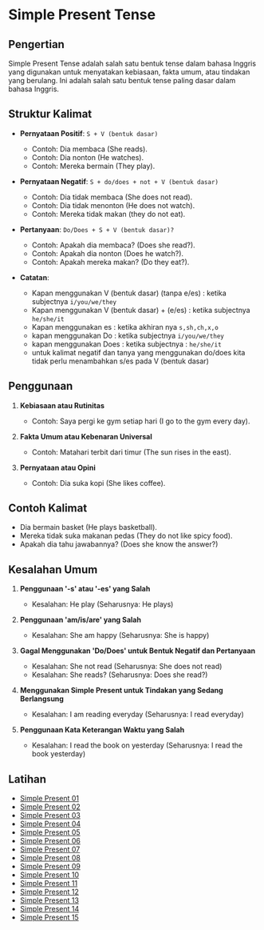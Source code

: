 # Simple Present Tense

## Pengertian

Simple Present Tense adalah salah satu bentuk tense dalam bahasa Inggris yang digunakan untuk menyatakan kebiasaan, fakta umum, atau tindakan yang berulang. Ini adalah salah satu bentuk tense paling dasar dalam bahasa Inggris.

## Struktur Kalimat

- **Pernyataan Positif**: `S + V (bentuk dasar)`
  - Contoh: Dia membaca (She reads).
  - Contoh: Dia nonton (He watches).
  - Contoh: Mereka bermain (They play).

- **Pernyataan Negatif**: `S + do/does + not + V (bentuk dasar)`
  - Contoh: Dia tidak membaca (She does not read).
  - Contoh: Dia tidak menonton (He does not watch).
  - Contoh: Mereka tidak makan (they do not eat).

- **Pertanyaan**: `Do/Does + S + V (bentuk dasar)?`
  - Contoh: Apakah dia membaca? (Does she read?).
  - Contoh: Apakah dia nonton (Does he watch?).
  - Contoh: Apakah mereka makan? (Do they eat?).

- **Catatan**:
  - Kapan menggunakan V (bentuk dasar) (tanpa e/es) : ketika subjectnya `i/you/we/they`
  - Kapan menggunakan V (bentuk dasar) + (e/es) : ketika subjectnya `he/she/it`
  - Kapan menggunakan es : ketika akhiran nya `s,sh,ch,x,o`
  - kapan menggunakan Do : ketika subjectnya `i/you/we/they`
  - kapan menggunakan Does : ketika subjectnya :  `he/she/it`
  - untuk kalimat negatif dan tanya yang menggunakan do/does kita tidak perlu menambahkan s/es pada V (bentuk dasar)

## Penggunaan

1. **Kebiasaan atau Rutinitas**
   - Contoh: Saya pergi ke gym setiap hari (I go to the gym every day).

2. **Fakta Umum atau Kebenaran Universal**
   - Contoh: Matahari terbit dari timur (The sun rises in the east).

3. **Pernyataan atau Opini**
   - Contoh: Dia suka kopi (She likes coffee).

## Contoh Kalimat

- Dia bermain basket (He plays basketball).
- Mereka tidak suka makanan pedas (They do not like spicy food).
- Apakah dia tahu jawabannya? (Does she know the answer?)

## Kesalahan Umum

1. **Penggunaan '-s' atau '-es' yang Salah**
   - Kesalahan: He play (Seharusnya: He plays)

2. **Penggunaan 'am/is/are' yang Salah**
   - Kesalahan: She am happy (Seharusnya: She is happy)

3. **Gagal Menggunakan 'Do/Does' untuk Bentuk Negatif dan Pertanyaan**
   - Kesalahan: She not read (Seharusnya: She does not read)
   - Kesalahan: She reads? (Seharusnya: Does she read?)

4. **Menggunakan Simple Present untuk Tindakan yang Sedang Berlangsung**
   - Kesalahan: I am reading everyday (Seharusnya: I read everyday)

5. **Penggunaan Kata Keterangan Waktu yang Salah**
   - Kesalahan: I read the book on yesterday (Seharusnya: I read the book yesterday)

## Latihan
- [Simple Present 01](https://chipulaja.github.io/quiz-app/#/question/00_tenses_01_simple_present_01)
- [Simple Present 02](https://chipulaja.github.io/quiz-app/#/question/00_tenses_01_simple_present_02)
- [Simple Present 03](https://chipulaja.github.io/quiz-app/#/question/00_tenses_01_simple_present_03)
- [Simple Present 04](https://chipulaja.github.io/quiz-app/#/question/00_tenses_01_simple_present_04)
- [Simple Present 05](https://chipulaja.github.io/quiz-app/#/question/00_tenses_01_simple_present_05)
- [Simple Present 06](https://chipulaja.github.io/quiz-app/#/question/00_tenses_01_simple_present_06)
- [Simple Present 07](https://chipulaja.github.io/quiz-app/#/question/00_tenses_01_simple_present_07)
- [Simple Present 08](https://chipulaja.github.io/quiz-app/#/question/00_tenses_01_simple_present_08)
- [Simple Present 09](https://chipulaja.github.io/quiz-app/#/question/00_tenses_01_simple_present_09)
- [Simple Present 10](https://chipulaja.github.io/quiz-app/#/question/00_tenses_01_simple_present_10)
- [Simple Present 11](https://chipulaja.github.io/quiz-app/#/question/00_tenses_01_simple_present_11)
- [Simple Present 12](https://chipulaja.github.io/quiz-app/#/question/00_tenses_01_simple_present_12)
- [Simple Present 13](https://chipulaja.github.io/quiz-app/#/question/00_tenses_01_simple_present_13)
- [Simple Present 14](https://chipulaja.github.io/quiz-app/#/question/00_tenses_01_simple_present_14)
- [Simple Present 15](https://chipulaja.github.io/quiz-app/#/question/00_tenses_01_simple_present_15)

<!--
cara 1
Prompt yang digunakan :

buatkan saya file json dengan detail di bawah ini
- berisi 10 soal menerjemahkan bahasa indonesia ke bahasa Inggris
- fokus pada topik umum, seputar kuliner di indonesia, keindahan alam indonesia, olaraga, pendidikan, teknologi, cita-cita
- hanya melibatkan struktur kalimat Simple Present Tense 
- soal terdiri dari kalimat positif, negatif dan tanya
- level soal adalah semua level
- notes di tulis dalam bahasa indonesia
- explanation di tulis dalam bahasa indonesia
- explanation berformat html dan tidak mengandung tag br
- di dalam explanation disebutkan nama tenses/grammar yang digunakan
- format explanation seperti dibawah
- jangan kosongkan element review-daftar-pejelasan-jawaban


<p class='review-pertanyaan'>"makanan ini berasal dari padang"</p><p class='review-pejelasan-grammar'>kalimat di atas adalah <span class='review-nama-grammar'><strong> simple present tense</strong></span>.</p><p class='review-detail-pejelasan-grammar'>Kalimat ini menggambarkan sebuah fakta karena makanan tersebut berasal dari padang.</p><p><strong>Formula Umum:</strong></p><pre class="review-formula">Subject + Verb (Simple Present Tense) + Prepositional Phrase</pre><p>Maka bahasa inggrisnya adalah : </p><pre class="review-jawaban">This food originates from Padang</pre><p><strong>Berikut detail penyusun kalimatnya:</strong></p><ul class="review-daftar-pejelasan-jawaban"><li><strong>This food</strong> adalah <strong>Subject</strong> atau subjek dari kalimat.</li><li><strong>originates</strong> adalah kata kerja dalam bentuk <strong>Simple Present Tense</strong>.</li><li><strong>from Padang</strong> adalah <strong>Prepositional Phrase</strong> yang berfungsi sebagai pelengkap (complement) dalam kalimat.</li><li><strong>Prepositional Phrase</strong> adalah kelompok kata yang dimulai dengan preposisi dan diikuti oleh objek preposisi, biasanya berfungsi untuk memberikan informasi tambahan mengenai tempat, waktu, atau cara dalam sebuah kalimat.</li></ul>

- format json seperti dibawah
    {
        "notes":"",
        "questions" : [
             {
                 "question": "",
                 "answer": "",
                 "explanation": ""
             }
        ]
    }
-->

<!--
cara 2
Prompt 1 yang digunakan :
buatkan 200 daftar kalimat dengan detail dibawah 
- jangan mengulang kalimat yang sudah di buat
- fokus pada topik umum, seputar kuliner di indonesia, keindahan alam indonesia, olaraga, pendidikan, teknologi, cita-cita
- hanya melibatkan struktur kalimat Simple Present Tense 
- kalimat terdiri dari kalimat positif, negatif dan tanya
- level kesulitan kalimat adalah semua level
- daftar jangan di kelompokkan


promt 2 yang digunakan :

saya punya daftar kalimat berikut 

- Saya ingin belajar bahasa Jepang.
- Apakah dia seorang dokter?
- Saya suka nasi goreng.
- Ini bukan ponsel saya.
- Anak-anak bermain di taman.
- Apakah Jakarta ibu kota Indonesia?
- Bali adalah pulau indah.
- Dia tidak suka berenang.
- Dia mengajar di sebuah universitas.
- Mereka suka bermain sepak bola.
- Nasi Padang sangat lezat.

buatkan saya soal file json berdasarkan kalimat di atas dan dengan detail di bawah ini 

- notes di tulis dalam bahasa indonesia
- explanation di tulis dalam bahasa indonesia
- explanation berformat html dan tidak mengandung tag br
- di dalam explanation disebutkan nama tenses/grammar yang digunakan
- format explanation seperti dibawah
- jangan kosongkan element review-daftar-pejelasan-jawaban

<p class='review-pertanyaan'>"makanan ini berasal dari padang"</p><p class='review-pejelasan-grammar'>kalimat di atas adalah <span class='review-nama-grammar'><strong> simple present tense</strong></span>.</p><p class='review-detail-pejelasan-grammar'>Kalimat ini menggambarkan sebuah fakta karena makanan tersebut berasal dari padang.</p><p><strong>Formula Umum:</strong></p><pre class="review-formula">Subject + Verb (Simple Present Tense) + Prepositional Phrase</pre><p>Maka bahasa inggrisnya adalah : </p><pre class="review-jawaban">This food originates from Padang</pre><p><strong>Berikut detail penyusun kalimatnya:</strong></p><ul class="review-daftar-pejelasan-jawaban"><li><strong>This food</strong> adalah <strong>Subject</strong> atau subjek dari kalimat.</li><li><strong>originates</strong> adalah kata kerja dalam bentuk <strong>Simple Present Tense</strong>.</li><li><strong>from Padang</strong> adalah <strong>Prepositional Phrase</strong> yang berfungsi sebagai pelengkap (complement) dalam kalimat.</li><li><strong>Prepositional Phrase</strong> adalah kelompok kata yang dimulai dengan preposisi dan diikuti oleh objek preposisi, biasanya berfungsi untuk memberikan informasi tambahan mengenai tempat, waktu, atau cara dalam sebuah kalimat.</li></ul>

- format json seperti dibawah
    {
        "notes":"",
        "questions" : [
             {
                 "question": "",
                 "answer": "",
                 "explanation": ""
             }
        ]
    }
-->
